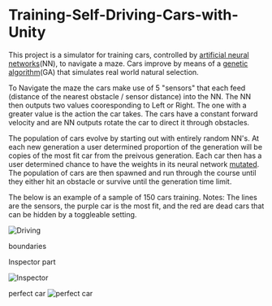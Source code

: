 # Training-Self-Driving-Cars-with-Unity


This project is a simulator for training cars, controlled by [artificial neural networks](https://en.wikipedia.org/wiki/Artificial_neural_network)(NN), to navigate a maze. Cars improve by means of a [genetic algorithm](https://en.wikipedia.org/wiki/Genetic_algorithm)(GA) that simulates real world natural selection.

To Navigate the maze the cars make use of 5 "sensors" that each feed (distance of the nearest obstacle / sensor distance) into the NN. The NN then outputs two values cooresponding to Left or Right. The one with a greater value is the action the car takes. The cars have a constant forward velocity and are NN outputs rotate the car to direct it through obstacles.

The population of cars evolve by starting out with entirely random NN's. At each new generation a user determined proportion of the generation will be copies of the most fit car from the preivous generation. Each car then has a user determined chance to have the weights in its neural network [mutated](https://en.wikipedia.org/wiki/Mutation_(genetic_algorithm)). The population of cars are then spawned and run through the course until they either hit an obstacle or survive until the generation time limit.

The below is an example of a sample of 150 cars training. Notes: The lines are the sensors, the purple car is the most fit, and the red are dead cars that can be hidden by a toggleable setting. 


![Driving](https://user-images.githubusercontent.com/43308388/63300753-fb6b8c80-c2a6-11e9-9ba4-02cc2e28900d.gif)

boundaries

Inspector part


![Inspector](https://user-images.githubusercontent.com/43308388/63300750-fb6b8c80-c2a6-11e9-883d-19207eb165a9.png)



perfect car
![perfect car](https://user-images.githubusercontent.com/43308388/63300752-fb6b8c80-c2a6-11e9-80ba-2c972b53e9a4.gif)
